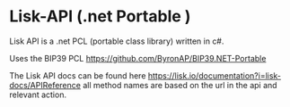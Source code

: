 # Lisk-API (.net Portable )
Lisk API is a .net PCL (portable class library) written in c#.

Uses the BIP39 PCL https://github.com/ByronAP/BIP39.NET-Portable

The Lisk API docs can be found here https://lisk.io/documentation?i=lisk-docs/APIReference all method names are based on the url in the api and relevant action.
